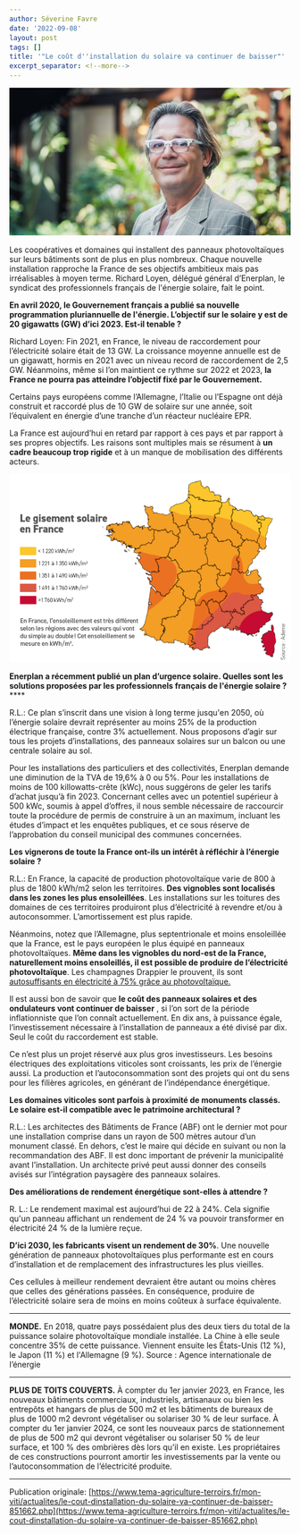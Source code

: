 ```yaml
---
author: Séverine Favre
date: '2022-09-08'
layout: post
tags: []
title: '"Le coût d''installation du solaire va continuer de baisser"'
excerpt_separator: <!--more-->
---
```


![](/assets/615fcc2a2cd9902ade54ab039b456387.jpg)



Les coopératives et domaines qui installent des panneaux photovoltaïques sur leurs bâtiments sont de plus en plus nombreux. Chaque nouvelle installation rapproche la France de ses objectifs ambitieux mais pas irréalisables à moyen terme. Richard Loyen, délégué général d’Enerplan, le syndicat des professionnels français de l'énergie solaire, fait le point.


<!--more-->
**En avril 2020, le Gouvernement français a publié sa nouvelle programmation pluriannuelle de l'énergie. L’objectif sur le solaire y est de 20 gigawatts (GW) d’ici 2023. Est-il tenable ?**

Richard Loyen: Fin 2021, en France, le niveau de raccordement pour l’électricité solaire était de 13 GW. La croissance moyenne annuelle est de un gigawatt, hormis en 2021 avec un niveau record de raccordement de 2,5 GW. Néanmoins, même si l’on maintient ce rythme sur 2022 et 2023, **la France ne pourra pas atteindre l’objectif fixé par le Gouvernement.**

Certains pays européens comme l’Allemagne, l’Italie ou l’Espagne ont déjà construit et raccordé plus de 10 GW de solaire sur une année, soit l’équivalent en énergie d’une tranche d’un réacteur nucléaire EPR.

La France est aujourd’hui en retard par rapport à ces pays et par rapport à ses propres objectifs. Les raisons sont multiples mais se résument à **un cadre beaucoup trop rigide** et à un manque de mobilisation des différents acteurs.

![](/assets/9afd65aa44029bdddbe0eaa72a33f5ba.png)

**Enerplan a récemment publié un plan d’urgence solaire. Quelles sont les solutions proposées par les professionnels français de l'énergie solaire ?******

R.L.: Ce plan s’inscrit dans une vision à long terme jusqu'en 2050, où l’énergie solaire devrait représenter au moins 25% de la production électrique française, contre 3% actuellement. Nous proposons d’agir sur tous les projets d’installations, des panneaux solaires sur un balcon ou une centrale solaire au sol. 

Pour les installations des particuliers et des collectivités, Enerplan demande une diminution de la TVA de 19,6% à 0 ou 5%. Pour les installations de moins de 100 killowatts-crête (kWc), nous suggérons de geler les tarifs d’achat jusqu’à fin 2023. Concernant celles avec un potentiel supérieur à 500 kWc, soumis à appel d’offres, il nous semble nécessaire de raccourcir toute la procédure de permis de construire à un an maximum, incluant les études d’impact et les enquêtes publiques, et ce sous réserve de l’approbation du conseil municipal des communes concernées.

**Les vignerons de toute la France ont-ils un intérêt à réfléchir à l’énergie solaire ?**

R.L.: En France, la capacité de production photovoltaïque varie de 800 à plus de 1800 kWh/m2 selon les territoires. **Des vignobles sont localisés dans les zones les plus ensoleillées**. Les installations sur les toitures des domaines de ces territoires produiront plus d’électricité à revendre et/ou à autoconsommer. L’amortissement est plus rapide.

Néanmoins, notez que l’Allemagne, plus septentrionale et moins ensoleillée que la France, est le pays européen le plus équipé en panneaux photovoltaïques. **Même dans les vignobles du nord-est de la France, naturellement moins ensoleillés, il est possible de produire de l’électricité photovoltaïque**. Les champagnes Drappier le prouvent, ils sont [autosuffisants en électricité à 75% grâce au photovoltaïque.](/articles/developpement-durable-rse/le-champagne-drappier-autosuffisant-en-electricite-75-grace-au)

Il est aussi bon de savoir que **le coût des panneaux solaires et des ondulateurs vont continuer de baisser** , si l’on sort de la période inflationniste que l’on connaît actuellement. En dix ans, à puissance égale, l’investissement nécessaire à l’installation de panneaux a été divisé par dix. Seul le coût du raccordement est stable.

Ce n’est plus un projet réservé aux plus gros investisseurs. Les besoins électriques des exploitations viticoles sont croissants, les prix de l’énergie aussi. La production et l’autoconsommation sont des projets qui ont du sens pour les filières agricoles, en générant de l’indépendance énergétique.

**Les domaines viticoles sont parfois à proximité de monuments classés. Le solaire est-il compatible avec le patrimoine architectural ?**

R.L.: Les architectes des Bâtiments de France (ABF) ont le dernier mot pour une installation comprise dans un rayon de 500 mètres autour d’un monument classé. En dehors, c’est le maire qui décide en suivant ou non la recommandation des ABF. Il est donc important de prévenir la municipalité avant l’installation. Un architecte privé peut aussi donner des conseils avisés sur l’intégration paysagère des panneaux solaires.

**Des améliorations de rendement énergétique sont-elles à attendre ?**

R. L.: Le rendement maximal est aujourd’hui de 22 à 24%. Cela signifie qu'un panneau affichant un rendement de 24 % va pouvoir transformer en électricité 24 % de la lumière reçue.

**D’ici 2030, les fabricants visent un rendement de 30%**. Une nouvelle génération de panneaux photovoltaïques plus performante est en cours d’installation et de remplacement des infrastructures les plus vieilles.

Ces cellules à meilleur rendement devraient être autant ou moins chères que celles des générations passées. En conséquence, produire de l’électricité solaire sera de moins en moins coûteux à surface équivalente.

---- 

**MONDE.** En 2018, quatre pays possédaient plus des deux tiers du total de la puissance solaire photovoltaïque mondiale installée. La Chine à elle seule concentre 35% de cette puissance. Viennent ensuite les États-Unis (12 %), le Japon (11 %) et l'Allemagne (9 %). Source : Agence internationale de l’énergie 

----

**PLUS DE TOITS COUVERTS.** À compter du 1er janvier 2023, en France, les nouveaux bâtiments commerciaux, industriels, artisanaux ou bien les entrepôts et hangars de plus de 500 m2 et les bâtiments de bureaux de plus de 1000 m2 devront végétaliser ou solariser 30 % de leur surface. À compter du 1er janvier 2024, ce sont les nouveaux parcs de stationnement de plus de 500 m2 qui devront végétaliser ou solariser 50 % de leur surface, et 100 % des ombrières dès lors qu’il en existe. Les propriétaires de ces constructions pourront amortir les investissements par la vente ou l’autoconsommation de l’électricité produite. 

----

Publication originale: [https://www.tema-agriculture-terroirs.fr/mon-viti/actualites/le-cout-dinstallation-du-solaire-va-continuer-de-baisser-851662.php](https://www.tema-agriculture-terroirs.fr/mon-viti/actualites/le-cout-dinstallation-du-solaire-va-continuer-de-baisser-851662.php)
